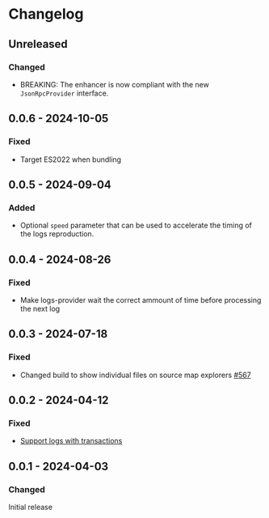# Changelog

## Unreleased

### Changed

- BREAKING: The enhancer is now compliant with the new `JsonRpcProvider` interface.

## 0.0.6 - 2024-10-05

### Fixed

- Target ES2022 when bundling

## 0.0.5 - 2024-09-04

### Added

- Optional `speed` parameter that can be used to accelerate the timing of the logs reproduction.

## 0.0.4 - 2024-08-26

### Fixed

- Make logs-provider wait the correct ammount of time before processing the next log

## 0.0.3 - 2024-07-18

### Fixed

- Changed build to show individual files on source map explorers [#567](https://github.com/polkadot-api/polkadot-api/pull/567)

## 0.0.2 - 2024-04-12

### Fixed

- [Support logs with transactions](https://github.com/polkadot-api/polkadot-api/pull/414)

## 0.0.1 - 2024-04-03

### Changed

Initial release
